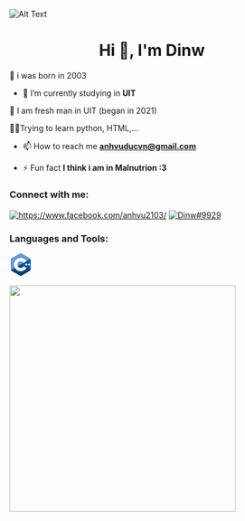 
  ![Alt Text](https://media.giphy.com/media/vFKqnCdLPNOKc/giphy.gif)
<h1 align="center">Hi 👋, I'm Dinw</h1>

🎂 i was born in 2003


- 🔭 I’m currently studying in **UIT**


 🙉 I am fresh man in UIT (began in 2021)

  🐱‍👓Trying to learn python, HTML,...


- 📫 How to reach me **anhvuducvn@gmail.com**

- ⚡ Fun fact **I think i am in Malnutrion :3**

<h3 align="left">Connect with me:</h3>
<p align="left">
<a href="https://fb.com/https://www.facebook.com/anhvu2103/" target="blank"><img align="center" src="https://raw.githubusercontent.com/rahuldkjain/github-profile-readme-generator/master/src/images/icons/Social/facebook.svg" alt="https://www.facebook.com/anhvu2103/" height="30" width="40" /></a>
<a href="https://discord.gg/Dinw#9929" target="blank"><img align="center" src="https://raw.githubusercontent.com/rahuldkjain/github-profile-readme-generator/master/src/images/icons/Social/discord.svg" alt="Dinw#9929" height="30" width="40" /></a>
</p>

<h3 align="left">Languages and Tools:</h3>
<p align="left"> <a href="https://www.w3schools.com/cpp/" target="_blank"> <img src="https://raw.githubusercontent.com/devicons/devicon/master/icons/cplusplus/cplusplus-original.svg" alt="cplusplus" width="40" height="40"/> </a> </p>

<img src="https://media1.giphy.com/media/9SN6sjZZ3XzB6/giphy.gif" width="400" height="400" />
